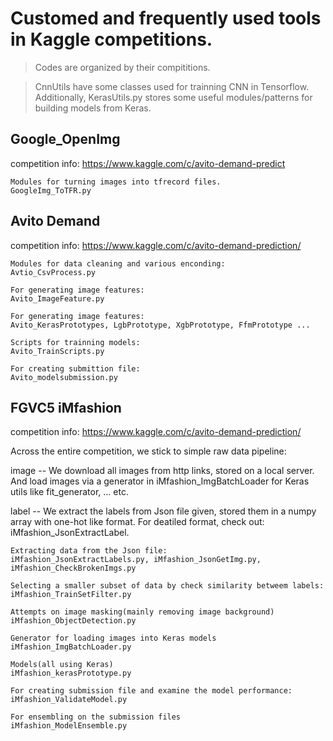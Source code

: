 Customed and frequently used tools in Kaggle competitions.
===

>Codes are organized by their compititions.

> CnnUtils have some classes used for trainning CNN in Tensorflow.
> Additionally, KerasUtils.py stores some useful modules/patterns for building models from Keras.

Google_OpenImg
---

competition info: https://www.kaggle.com/c/avito-demand-predict

    Modules for turning images into tfrecord files.
    GoogleImg_ToTFR.py


Avito Demand
---

competition info: https://www.kaggle.com/c/avito-demand-prediction/

    Modules for data cleaning and various enconding:
    Avtio_CsvProcess.py

    For generating image features:
    Avito_ImageFeature.py

    For generating image features:
    Avito_KerasPrototypes, LgbPrototype, XgbPrototype, FfmPrototype ...

    Scripts for trainning models:
    Avito_TrainScripts.py

    For creating submittion file:
    Avito_modelsubmission.py

FGVC5 iMfashion
---
competition info: https://www.kaggle.com/c/avito-demand-prediction/

Across the entire competition, we stick to simple raw data pipeline:

image -- We download all images from http links, stored on a local server.
         And load images via a generator in iMfashion_ImgBatchLoader for Keras utils like fit_generator, ... etc.

label -- We extract the labels from Json file given, stored them in a numpy array with one-hot like format.
         For deatiled format, check out: iMfashion_JsonExtractLabel.


    Extracting data from the Json file:
    iMfashion_JsonExtractLabels.py, iMfashion_JsonGetImg.py, iMfashion_CheckBrokenImgs.py

    Selecting a smaller subset of data by check similarity betweem labels:
    iMfashion_TrainSetFilter.py

    Attempts on image masking(mainly removing image background)
    iMfashion_ObjectDetection.py

    Generator for loading images into Keras models
    iMfashion_ImgBatchLoader.py

    Models(all using Keras)
    iMfashion_kerasPrototype.py

    For creating submission file and examine the model performance:
    iMfashion_ValidateModel.py

    For ensembling on the submission files
    iMfashion_ModelEnsemble.py

